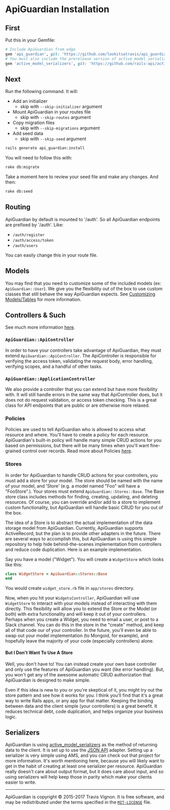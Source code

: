 # ApiGuardian Installation

## First

Put this in your Gemfile:

```rb
# Include ApiGuardian from edge
gem 'api_guardian', git: 'https://github.com/lookitsatravis/api_guardian'
# You must also include the prerelease version of active_model_serializers
gem 'active_model_serializers', git: 'https://github.com/rails-api/active_model_serializers.git'
```

## Next

Run the following command. It will:

* Add an initializer
  * skip with `--skip-initializer` argument
* Mount ApiGuardian in your routes file
  * skip with `--skip-routes` argument
* Copy migration files
  * skip with `--skip-migrations` argument
* Add seed data
  * skip with `--skip-seed` argument

```sh
rails generate api_guardian:install
```

You will need to follow this with:

```sh
rake db:migrate
```

Take a moment here to review your seed file and make any changes. And then:

```sh
rake db:seed
```

## Routing

ApiGuardian by default is mounted to '/auth'. So all ApiGuardian endpoints are prefixed
by '/auth'. Like:

* `/auth/register`
* `/auth/access/token`
* `/auth/users`

You can easily change this in your route file.

## Models

You may find that you need to customize some of the included models (ex: `ApiGuardian::User`).
We give you the flexibility out of the box to use custom classes that still behave
the way ApiGuardian expects. See [Customizing Models/Tables](../configuration/readme.md#customizing-modelstables)
for more information.

## Controllers & Such

See much more information [here](../authorization/readme.md#policies).

### `ApiGuardian::ApiController`

In order to have your controllers take advantage of ApiGuardian, they must extend
`ApiGuardian::ApiController`. The ApiController is responsible for verifying the
access token, validating the request body, error handling, verifying scopes, and
a handful of other tasks.

### `ApiGuardian::ApplicationController`

We also provide a controller that you can extend but have more flexibility with.
It will still handle errors in the same way that ApiController does, but it does
not do request validation, or access token checking. This is a great class for API
endpoints that are public or are otherwise more relaxed.

### Policies

Policies are used to tell ApiGuardian who is allowed to access what resource and where.
You'll have to create a policy for each resource. ApiGuardian's built-in policy
will handle many simple CRUD actions for you based on permissions, but there will
be many times when you'll want fine-grained control over records. Read more about
Policies [here](../authorization/readme.md#policies).

### Stores

In order for ApiGuardian to handle CRUD actions for your controllers, you must add
a store for your model. The store should be named with the name of your model, and
'Store' (e.g. a model named "Foo" will have a "FooStore".). Your stores must extend
`ApiGuardian::Stores::Base`. The Base store class includes methods for finding,
creating, updating, and deleting resources. Of course, you can override and/or add
to a store to implement custom functionality, but ApiGuardian will handle basic CRUD
for you out of the box.

The idea of a Store is to abstract the actual implementation of the data storage
model from ApiGuardian. Currently, ApiGuardian supports ActiveRecord, but the
plan is to provide other adapters in the future. There are several ways to accomplish
this, but ApiGuardian is using this simple repository to help hide
behind-the-scenes implementation from controllers and reduce code duplication. Here
is an example implementation.

Say you have a model ("Widget"). You will create a `WidgetStore` which looks like this:

```rb
class WidgetStore < ApiGuardian::Stores::Base
end
```

You would create `widget_store.rb` file in `app/stores` directory.

Now, when you hit your `WidgetsController`, ApiGuardian will use `WidgetStore` to
interact with your models instead of interacting with them directly. This flexibility
will allow you to extend the Store or the Model (or both) with extra functionality
and will keep it out of your controllers. Perhaps when you create a Widget, you need
to email a user, or post to a Slack channel. You can do this in the store in the "create"
method, and keep all of that code our of your controller. In the future, you'll
even be able to swap out your model implementation (to Mongoid, for example), and
hopefully leave the majority of your code (especially controllers) alone.

#### But I Don't Want To Use A Store

Well, you don't have to! You can instead create your own base controller and only
use the features of ApiGuardian you want (like error handling). But, you won't
get any of the awesome automatic CRUD authorization that ApiGuardian is designed
to make simple.

Even if this idea is new to you or you're skeptical of it, you might try out the store
pattern and see how it works for you. I think you'll find that it's a great way
to write Rails apps, or any app for that matter. Keeping the binding between data
and the client simple (your controllers) is a great benefit. It reduces technical
debt, code duplication, and helps organize your business logic.

## Serializers

ApiGuardian is using [active_model_serializers](https://github.com/rails-api/active_model_serializers)
as the method of returning data to the client. It is set up to use the [JSON API](http://jsonapi.org/)
adapter. Setting up a serializer is very simple using AMS, and you can check out
that project for more information. It's worth mentioning here, because you will
likely want to get in the habit of creating at least one serializer per resource.
ApiGuardian really doesn't care about output format, but it does care about input,
and so using serializers will help keep those in parity which make your clients
easier to write.

---

ApiGuardian is copyright © 2015-2017 Travis Vignon. It is free software, and may be
redistributed under the terms specified in the [`MIT-LICENSE`](https://github.com/lookitsatravis/api_guardian/blob/master/MIT-LICENSE) file.

